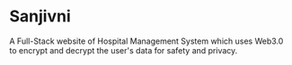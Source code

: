 # Sanjivni
A Full-Stack website of Hospital Management System which uses Web3.0 to encrypt and decrypt the user's data for safety and privacy.
